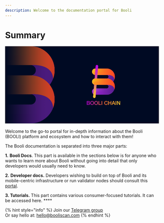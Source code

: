 ```yaml
---
description: Welcome to the documentation portal for Booli
---
```


# Summary

![](<.gitbook/assets/docs_1500x500.png>)

Welcome to the go-to portal for in-depth information about the Booli (BOOLI) platform and ecosystem and how to interact with them!

The Booli documentation is separated into three major parts:

**1.** **Booli Docs**. This part is available in the sections below is for anyone who wants to learn more about Booli without going into detail that only developers would usually need to know.

**2.** **Developer docs.** Developers wishing to build on top of Booli and its mobile-centric infrastructure or run validator nodes should consult this [portal](https://developers.booliscan.com).&#x20;

**3. Tutorials.** This part contains various consumer-focused tutorials. It can be accessed here. **** &#x20;

{% hint style="info" %}
Join our [Telegram group](https://t.me/)\
Or say hello at: hello@booliscan.com
{% endhint %}
